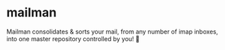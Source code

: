 # mailman
Mailman consolidates &amp; sorts your mail, from any number of imap inboxes, into one master repository controlled by you!  :e-mail:
